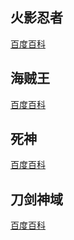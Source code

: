 ## 火影忍者
[百度百科](https://baike.baidu.com/item/%E7%81%AB%E5%BD%B1%E5%BF%8D%E8%80%85/8702?fr=aladdin)
## 海贼王
[百度百科](https://baike.baidu.com/item/%E8%88%AA%E6%B5%B7%E7%8E%8B/75861?fromtitle=%E6%B5%B7%E8%B4%BC%E7%8E%8B&fromid=8904)
## 死神
[百度百科](https://baike.baidu.com/item/%E6%AD%BB%E7%A5%9E/5460)
## 刀剑神域
[百度百科](https://baike.baidu.com/item/%E5%88%80%E5%89%91%E7%A5%9E%E5%9F%9F/26572?fr=aladdin)
